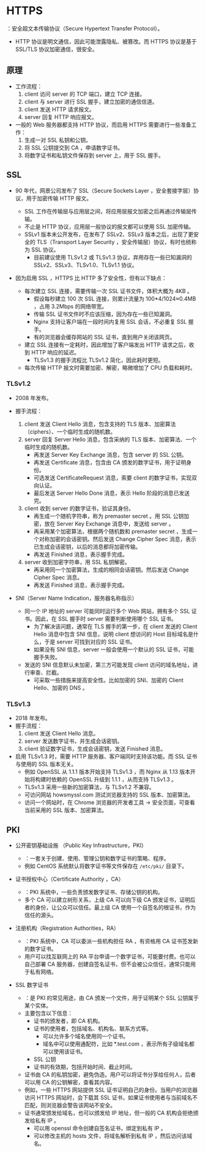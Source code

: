 # HTTPS

：安全超文本传输协议（Secure Hypertext Transfer Protocol）。
- HTTP 协议是明文通信，因此可能泄露隐私、被篡改。而 HTTPS 协议是基于 SSL/TLS 协议加密通信，很安全。

## 原理

- 工作流程：
  1. client 访问 server 的 TCP 端口，建立 TCP 连接。
  2. client 与 server 进行 SSL 握手，建立加密的通信信道。
  3. client 发送 HTTP 请求报文。
  4. server 回复 HTTP 响应报文。
- 一般的 Web 服务器都支持 HTTP 协议，而启用 HTTPS 需要进行一些准备工作：
  1. 生成一对 SSL 私钥和公钥。
  2. 将 SSL 公钥提交到 CA ，申请数字证书。
  3. 将数字证书和私钥文件保存到 server 上，用于 SSL 握手。

## SSL

- 90 年代，网景公司发布了 SSL（Secure Sockets Layer ，安全套接字层）协议，用于加密传输 HTTP 报文。
  - SSL 工作在传输层与应用层之间，将应用层报文加密之后再通过传输层传输。
  - 不止是 HTTP 协议，应用层一般协议的报文都可以使用 SSL 加密传输。
  - SSLv1 版本未公开发布，在发布了 SSLv2、SSLv3 版本之后，出现了更安全的 TLS（Transport Layer Security ，安全传输层）协议，有时也统称为 SSL 协议。
    - 目前建议使用 TLSv1.2 或 TLSv1.3 协议，弃用存在一些已知漏洞的 SSLv2、SSLv3、TLSv1.0、TLSv1.1 协议。

- 因为启用 SSL ，HTTPS 比 HTTP 多了安全性，但有以下缺点：
  - 每次建立 SSL 连接，需要传输一次 SSL 证书文件，体积大概为 4KB 。
    - 假设每秒建立 100 次 SSL 连接，则累计流量为 100*4/1024≈0.4MB ，占用 3.2Mbps 的网络带宽。
    - 传输 SSL 证书文件时不应该压缩，因为存在一些已知漏洞。
    - Nginx 支持让客户端在一段时间内复用 SSL 会话，不必重复 SSL 握手。
    - 有的浏览器会缓存网站的 SSL 证书，直到用户关闭该网页。
  - 建立 SSL 连接有一定耗时，因此增加了客户端发出 HTTP 请求之后，收到 HTTP 响应的延迟。
    - TLSv1.3 的握手流程比 TLSv1.2 简化，因此耗时更短。
  - 每次传输 HTTP 报文时需要加密、解密，略微增加了 CPU 负载和耗时。

### TLSv1.2

- 2008 年发布。
- 握手流程：
  1. client 发送 Client Hello 消息，包含支持的 TLS 版本、加密算法（ciphers）、一个临时生成的随机数。
  2. server 回复 Server Hello 消息，包含采纳的 TLS 版本、加密算法、一个临时生成的随机数。
      - 再发送 Server Key Exchange 消息，包含 server 的 SSL 公钥。
      - 再发送 Certificate 消息，包含由 CA 颁发的数字证书，用于证明身份。
      - 可选发送 CertificateRequest 消息，索要 client 的数字证书，实现双向认证。
      - 最后发送 Server Hello Done 消息，表示 Hello 阶段的消息已发送完。
  3. client 收到 server 的数字证书，验证其身份。
      - 再生成一个随机字符串，称为 premaster secret 。用 SSL 公钥加密，放在 Server Key Exchange 消息中，发送给 server 。
      - 再采用某个加密算法，根据两个随机数和 premaster secret ，生成一个对称加密的会话密钥。然后发送 Change Cipher Spec 消息，表示已生成会话密钥，以后的消息都将加密传输。
      - 再发送 Finished 消息，表示握手完成。
  4. server 收到加密字符串，用 SSL 私钥解密。
      - 再采用同一个加密算法，生成的相同会话密钥。然后发送 Change Cipher Spec 消息。
      - 再发送 Finished 消息，表示握手完成。

- SNI（Server Name Indication，服务器名称指示）
  - 同一个 IP 地址的 server 可能同时运行多个 Web 网站，拥有多个 SSL 证书。因此，在 SSL 握手时 server 需要判断使用哪个 SSL 证书。
    - 为了解决该问题，通常在 TLS 握手的第一步，在 client 发送的 Client Hello 消息中包含 SNI 信息，说明 client 想访问的 Host 目标域名是什么，于是 server 可找到对应的 SSL 证书。
    - 如果没有 SNI 信息，server 一般会使用一个默认的 SSL 证书，可能握手失败。
  - 发送的 SNI 信息默认未加密，第三方可能发现 client 访问的域名地址，进行审查、拦截。
    - 可采取一些措施来提高安全性。比如加密的 SNI、加密的 Client Hello、加密的 DNS 。

### TLSv1.3

- 2018 年发布。
- 握手流程：
  1. client 发送 Client Hello 消息。
  2. server 发送数字证书，并生成会话密钥。
  3. client 验证数字证书，生成会话密钥，发送 Finished 消息。
- 启用 TLSv1.3 时，需要 HTTP 服务器、客户端同时支持该功能。而 SSL 证书与使用的 SSL 版本无关。
  - 例如 OpenSSL 从 1.1.1 版本开始支持 TLSv1.3 ，而 Nginx 从 1.13 版本开始将构建时依赖的 OpenSSL 升级到 1.1.1 ，从而支持 TLSv1.3 。
  - TLSv1.3 采用一些新的加密算法，与 TLSv1.2 不兼容。
  - 可访问网站 howsmyssl.com 测试浏览器支持的 SSL 版本、加密算法。
  - 访问一个网站时，在 Chrome 浏览器的开发者工具 -> 安全页面，可查看当前采用的 SSL 版本、加密算法。

## PKI

- 公开密钥基础设施 （Public Key Infrastructure，PKI）
  - ：一套关于创建、使用、管理公钥和数字证书的策略、程序。
  - 例如 CentOS 系统默认将数字证书等文件保存在 `/etc/pki/` 目录下。
- 证书授权中心（Certificate Authority ，CA）
  - ：PKI 系统中，一些负责颁发数字证书、存储公钥的机构。
  - 多个 CA 可以建立树形关系，上级 CA 可以向下级 CA 颁发证书，证明后者的身份，让公众可以信任。最上级 CA 使用一个自签名的根证书，作为信任的源头。
- 注册机构（Registration Authorities，RA）
  - ：PKI 系统中，CA 可以委派一些机构担任 RA ，有资格用 CA 证书签发新的数字证书。
  - 用户可以找互联网上的 RA 平台申请一个数字证书，可能要付费。也可以自己部署 CA 服务器，创建自签名证书，但不会被公众信任，通常只能用于私有网络。

- SSL 数字证书
  - ：是 PKI 的常见用途，由 CA 颁发一个文件，用于证明某个 SSL 公钥属于某个实体。
  - 主要包含以下信息：
    - 证书的颁发者，即 CA 机构。
    - 证书的使用者，包括域名、机构名、联系方式等。
      - 可以允许多个域名使用同一个证书。
      - 域名中可以使用通配符，比如 *.test.com ，表示所有子级域名都可以使用该证书。
    - SSL 公钥
    - 证书的有效期，包括开始时间、截止时间。
  - 证书由 CA 的私钥加密，避免伪造。用户可以将证书分享给任何人，后者可以用 CA 的公钥解密，查看其内容。
  - 例如，一些 HTTPS 网站提供 SSL 证书证明自己的身份。当用户的浏览器访问 HTTPS 网站时，会下载其 SSL 证书，如果证书使用者与当前域名不匹配，则浏览器会警告该网站不安全。
  - 证书通常颁发给域名，也可以颁发给 IP 地址，但一般的 CA 机构会拒绝颁发给私有 IP 。
    - 可以用 openssl 命令创建自签名证书，绑定到私有 IP 。
    - 可以修改主机的 hosts 文件，将域名解析到私有 IP ，然后访问该域名。

